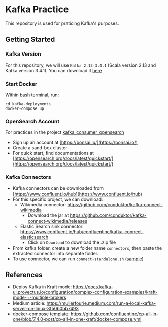# Kafka Practice
This repository is used for praticing Kafka's purposes.

## Getting Started

### Kafka Version
For this repository, we will use `Kafka 2.13-3.4.1` (Scala version 2.13 and Kafka version 3.4.1). You can download it [here](https://downloads.apache.org/kafka/3.4.1/kafka_2.13-3.4.1.tgz)


### Start Docker 
Within bash terminal, run:
```
cd kafka-deployments
docker-compose up
```

### OpenSearch Account
For practices in the project [kafka_consumer_opensearch](/kafka-programming/kafka_consumer_opensearch/)
- Sign up an account at [https://bonsai.io/](https://bonsai.io/)
- Create a sand-box cluster
- For quick start, find documentations at [https://opensearch.org/docs/latest/quickstart/](https://opensearch.org/docs/latest/quickstart/)


### Kafka Connectors
- Kafka connectors can be downloaded from [https://www.confluent.io/hub](https://www.confluent.io/hub)
- For this specific project, we can download:
    - Wikimedia connector: https://github.com/conduktor/kafka-connect-wikimedia
        - Download the jar at https://github.com/conduktor/kafka-connect-wikimedia/releases
    - Elastic Search sink connector: https://www.confluent.io/hub/confluentinc/kafka-connect-elasticsearch
        - Click on `Download` to download the .zip file
- From kafka folder, create a new folder name `connectors`, then paste the extracted connector into separate folder.
- To use connector, we can run `connect-standalone.sh` ([sample](./kafka-extended/0-kafka-connect-wikimedia.sh))



## References
- Deploy Kafka in Kraft mode: https://docs.kafka-ui.provectus.io/configuration/complex-configuration-examples/kraft-mode-+-multiple-brokers
- Medium article: https://mullerfourie.medium.com/run-a-local-kafka-server-on-linux-3f50b0bb7493
- docker-compose template: https://github.com/confluentinc/cp-all-in-one/blob/7.4.0-post/cp-all-in-one-kraft/docker-compose.yml
